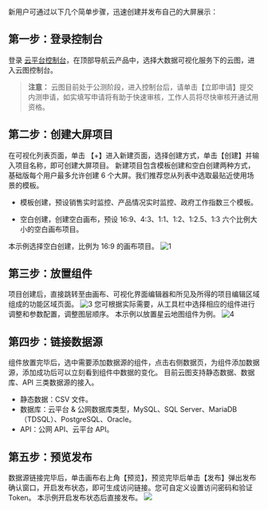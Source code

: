 新用户可通过以下几个简单步骤，迅速创建并发布自己的大屏展示：
## 第一步：登录控制台
登录 [ 云平台控制台](http://console.tce.fsphere.c)，在顶部导航云产品中，选择大数据可视化服务下的云图，进入云图控制台。
> **注意：**
> 云图目前处于公测阶段，进入控制台后，请单击【立即申请】提交内测申请，如实填写申请将有助于快速审核，工作人员将尽快审核开通试用资格。

## 第二步：创建大屏项目
在可视化列表页面，单击 【+】进入新建页面，选择创建方式，单击【创建】并输入项目名称，即可创建大屏项目。
新建项目包含模板创建和空白创建两种方式，基础版每个用户最多允许创建 6 个大屏。我们推荐您从列表中选取最贴近使用场景的模板。
- 模板创建，预设销售实时监控、产品情况实时监控、政府工作指数三个模板。

- 空白创建，创建空白画布，预设 16:9、4:3、1:1、1:2、1:2.5、1:3 六个比例大小的空白画布项目。

本示例选择空白创建，比例为 16:9 的画布项目。
![1](http://imgcache.tcecqpoc.fsphere.cn/image/mc.qcloudimg.com/static/img/4a2ac2717bbbddf56ee3af318d19c02c/image.png)

## 第三步：放置组件
项目创建后，直接跳转至由画布、可视化界面编辑器和所见及所得的项目编辑区域组成的功能区域页面。
![3](http://imgcache.tcecqpoc.fsphere.cn/image/mc.qcloudimg.com/static/img/1939f5bc1f88d1827962af758f5ac4c8/image.png)
您可根据实际需要，从工具栏中选择相应的组件进行调整和参数配置，调整图层顺序。
本示例以放置星云地图组件为例。
![4](http://imgcache.tcecqpoc.fsphere.cn/image/mc.qcloudimg.com/static/img/3357398e76a764b08489b19b5deb7c65/image.png)

## 第四步：链接数据源
组件放置完毕后，选中需要添加数据源的组件，点击右侧数据页，为组件添加数据源，添加成功后可以立刻看到组件中数据的变化。
目前云图支持静态数据、数据库、API 三类数据源的接入。
- 静态数据：CSV 文件。
- 数据库：云平台 & 公网数据库类型，MySQL、SQL Server、MariaDB（TDSQL）、PostgreSQL、Oracle。
- API：公网 API、云平台 API。

## 第五步：预览发布
数据源链接完毕后，单击画布右上角【预览】，预览完毕后单击【发布】弹出发布确认窗口，开启发布状态，即可生成访问链接。您可自定义设置访问密码和验证 Token。
本示例开启发布状态后直接发布。
![](http://imgcache.tcecqpoc.fsphere.cn/image/mc.qcloudimg.com/static/img/7f9ed6d79b2477663859fd0b100dda04/image.png)

